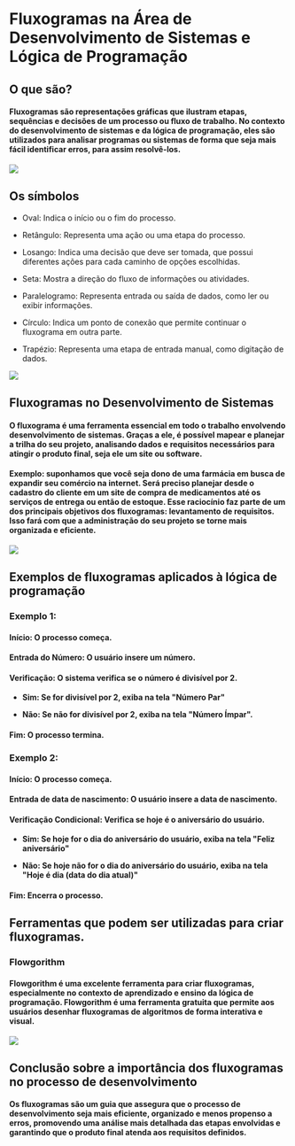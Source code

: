 # Fluxogramas na Área de Desenvolvimento de Sistemas e Lógica de Programação

## O que são?

#### Fluxogramas são representações gráficas que ilustram etapas, sequências e decisões de um processo ou fluxo de trabalho. No contexto do desenvolvimento de sistemas e da lógica de programação, eles são utilizados para analisar programas ou sistemas de forma que seja mais fácil identificar erros, para assim resolvê-los.
![](https://ferramentasdaqualidade.org/wp-content/uploads/2016/11/Capturar_2016_12_23_14_15_52_123.png)

## Os símbolos

- Oval: Indica o início ou o fim do processo.

- Retângulo: Representa uma ação ou uma etapa do processo.

- Losango: Indica uma decisão que deve ser tomada, que possui diferentes ações para cada caminho de opções escolhidas.

- Seta: Mostra a direção do fluxo de informações ou atividades.

- Paralelogramo: Representa entrada ou saída de dados, como ler ou exibir informações.

- Círculo: Indica um ponto de conexão que permite continuar o fluxograma em outra parte.

- Trapézio: Representa uma etapa de entrada manual, como digitação de dados.

![](https://img.freepik.com/vetores-premium/simbolo-de-fluxograma-basico-com-significados-para-criar-o-fluxograma_518018-1576.jpg)

## Fluxogramas no Desenvolvimento de Sistemas

#### O fluxograma é uma ferramenta essencial em todo o trabalho envolvendo desenvolvimento de sistemas. Graças a ele, é possível mapear e planejar a trilha do seu projeto, analisando dados e requisitos necessários para atingir o produto final, seja ele um site ou software.

#### Exemplo: suponhamos que você seja dono de uma farmácia em busca de expandir seu comércio na internet. Será preciso planejar desde o cadastro do cliente em um site de compra de medicamentos até os serviços de entrega ou então de estoque. Esse raciocínio faz parte de um dos principais objetivos dos fluxogramas: levantamento de requisitos. Isso fará com que a administração do seu projeto se torne mais organizada e eficiente.
![](https://robsoncamargo.com.br/files/thumbs/blog_0462-mapeamento-de-processos-1-800x417.jpg?v=1639600178)

## Exemplos de fluxogramas aplicados à lógica de programação

### __Exemplo 1:__
#### Início: O processo começa.

#### Entrada do Número: O usuário insere um número.

#### Verificação: O sistema verifica se o número é divisível por 2.

- __Sim: Se for divisível por 2, exiba na tela "Número Par"__

- __Não: Se não for divisível por 2, exiba na tela "Número Ímpar".__

#### Fim: O processo termina.

### __Exemplo 2:__

#### Início: O processo começa.

#### Entrada de data de nascimento: O usuário insere a data de nascimento.

#### Verificação Condicional: Verifica se hoje é o aniversário do usuário.

- __Sim: Se hoje for o dia do aniversário do usuário, exiba na tela "Feliz aniversário"__

- __Não: Se hoje não for o dia do aniversário do usuário, exiba na tela "Hoje é dia (data do dia atual)"__

#### Fim: Encerra o processo.

## Ferramentas que podem ser utilizadas para criar fluxogramas.

### Flowgorithm
#### Flowgorithm é uma excelente ferramenta para criar fluxogramas, especialmente no contexto de aprendizado e ensino da lógica de programação. Flowgorithm é uma ferramenta gratuita que permite aos usuários desenhar fluxogramas de algoritmos de forma interativa e visual.

![](https://www.testingdocs.com/wp-content/uploads/flowgorithm-logo.png)

## Conclusão sobre a importância dos fluxogramas no processo de desenvolvimento

#### Os fluxogramas são um guia que assegura que o processo de desenvolvimento seja mais eficiente, organizado e menos propenso a erros, promovendo uma análise mais detalhada das etapas envolvidas e garantindo que o produto final atenda aos requisitos definidos.
